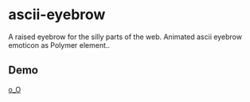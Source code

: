 # ascii-eyebrow

A raised eyebrow for the silly parts of the web. Animated ascii eyebrow emoticon as Polymer element..


## Demo

[o_O](http://carmenpopoviciu.github.io/ascii-eyebrow/components/ascii-eyebrow/demo/)